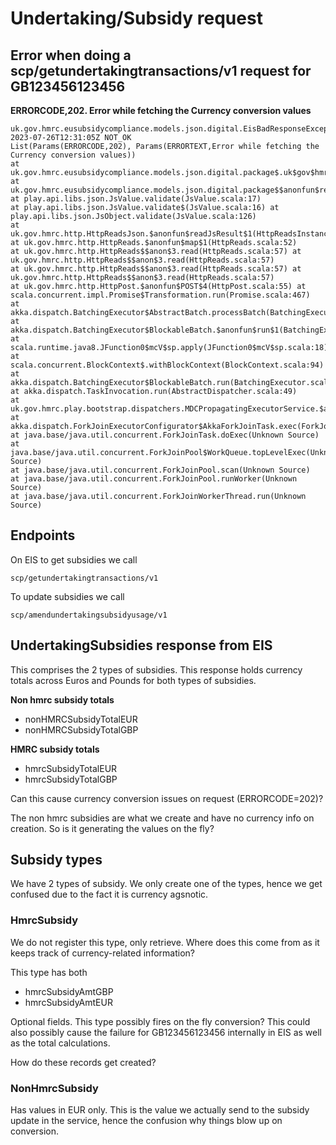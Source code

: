 

# Undertaking/Subsidy request

## Error when doing a scp/getundertakingtransactions/v1 request for GB123456123456
**ERRORCODE,202. Error while fetching the Currency conversion values**

```
uk.gov.hmrc.eusubsidycompliance.models.json.digital.EisBadResponseException: 2023-07-26T12:31:05Z NOT_OK 
List(Params(ERRORCODE,202), Params(ERRORTEXT,Error while fetching the Currency conversion values)) 
at uk.gov.hmrc.eusubsidycompliance.models.json.digital.package$.uk$gov$hmrc$eusubsidycompliance$models$json$digital$package$$$anonfun$readResponseFor$1(package.scala:88)
at uk.gov.hmrc.eusubsidycompliance.models.json.digital.package$$anonfun$readResponseFor$2.reads(package.scala:79) 
at play.api.libs.json.JsValue.validate(JsValue.scala:17)
at play.api.libs.json.JsValue.validate$(JsValue.scala:16) at play.api.libs.json.JsObject.validate(JsValue.scala:126) 
at uk.gov.hmrc.http.HttpReadsJson.$anonfun$readJsResult$1(HttpReadsInstances.scala:107) at uk.gov.hmrc.http.HttpReads.$anonfun$map$1(HttpReads.scala:52) 
at uk.gov.hmrc.http.HttpReads$$anon$3.read(HttpReads.scala:57) at uk.gov.hmrc.http.HttpReads$$anon$3.read(HttpReads.scala:57) 
at uk.gov.hmrc.http.HttpReads$$anon$3.read(HttpReads.scala:57) at uk.gov.hmrc.http.HttpReads$$anon$3.read(HttpReads.scala:57) 
at uk.gov.hmrc.http.HttpPost.$anonfun$POST$4(HttpPost.scala:55) at scala.concurrent.impl.Promise$Transformation.run(Promise.scala:467) 
at akka.dispatch.BatchingExecutor$AbstractBatch.processBatch(BatchingExecutor.scala:63) 
at akka.dispatch.BatchingExecutor$BlockableBatch.$anonfun$run$1(BatchingExecutor.scala:100) 
at scala.runtime.java8.JFunction0$mcV$sp.apply(JFunction0$mcV$sp.scala:18) 
at scala.concurrent.BlockContext$.withBlockContext(BlockContext.scala:94) 
at akka.dispatch.BatchingExecutor$BlockableBatch.run(BatchingExecutor.scala:100) 
at akka.dispatch.TaskInvocation.run(AbstractDispatcher.scala:49) 
at uk.gov.hmrc.play.bootstrap.dispatchers.MDCPropagatingExecutorService.$anonfun$execute$1(MDCPropagatingExecutorService.scala:53) 
at akka.dispatch.ForkJoinExecutorConfigurator$AkkaForkJoinTask.exec(ForkJoinExecutorConfigurator.scala:48) 
at java.base/java.util.concurrent.ForkJoinTask.doExec(Unknown Source) 
at java.base/java.util.concurrent.ForkJoinPool$WorkQueue.topLevelExec(Unknown Source) 
at java.base/java.util.concurrent.ForkJoinPool.scan(Unknown Source) 
at java.base/java.util.concurrent.ForkJoinPool.runWorker(Unknown Source) 
at java.base/java.util.concurrent.ForkJoinWorkerThread.run(Unknown Source)
```

## Endpoints

On EIS to get subsidies we call 
```
scp/getundertakingtransactions/v1
```

To update subsidies we call

```
scp/amendundertakingsubsidyusage/v1
```

## UndertakingSubsidies response from EIS

This comprises the 2 types of subsidies. This response holds currency totals across Euros and Pounds for both types of subsidies.

**Non hmrc subsidy totals**
* nonHMRCSubsidyTotalEUR
* nonHMRCSubsidyTotalGBP

**HMRC subsidy totals**
* hmrcSubsidyTotalEUR
* hmrcSubsidyTotalGBP

Can this cause currency conversion issues on request (ERRORCODE=202)? 

The non hmrc subsidies are what we create and have no currency info on creation. So is it generating the values on the fly?

## Subsidy types

We have 2 types of subsidy. We only create one of the types, hence we get confused due to the fact it is currency agsnotic.

### HmrcSubsidy
We do not register this type, only retrieve. Where does this come from as it keeps track of currency-related
information?

This type has both 

* hmrcSubsidyAmtGBP
* hmrcSubsidyAmtEUR

Optional fields. This type possibly fires on the fly conversion? This could also possibly cause the failure for GB123456123456 internally 
in EIS as well as the total calculations.


How do these records get created?

### NonHmrcSubsidy

Has values in EUR only. This is the value we actually send to the subsidy update in the service, hence the confusion why things 
blow up on conversion.



